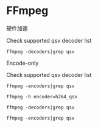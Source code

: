 # FFmpeg

   

硬件加速

Check supported qsv decoder list

`ffmpeg -decoders|grep qsv`


Encode-only

Check supported qsv decoder list

`ffmpeg -encoders|grep qsv`

   

`ffmpeg -h encoder=h264_qsv`

`ffmpeg -decoders|grep qsv`

`ffmpeg -encoders|grep qsv`